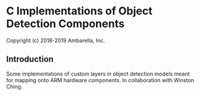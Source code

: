# C Implementations of Object Detection Components #
Copyright (c) 2018-2019 Ambarella, Inc.

## Introduction ##
Some implementations of custom layers in object detection models meant for mapping onto ARM hardware components. In collaboration with Winston Ching.

